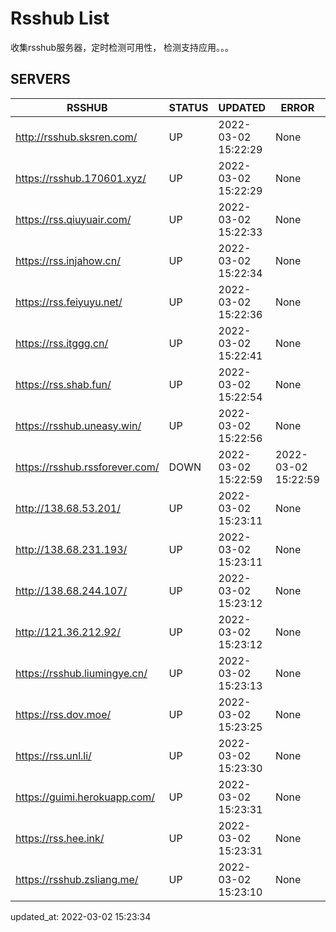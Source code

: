 # Rsshub List

收集rsshub服务器，定时检测可用性， 检测支持应用。。。


## SERVERS

|  RSSHUB   | STATUS  | UPDATED  | ERROR  | TWITTER |  
|  ----  | ----  | ----  | ----  | ---- |  
| http://rsshub.sksren.com/ | UP | 2022-03-02 15:22:29 | None |OK|  
| https://rsshub.170601.xyz/ | UP | 2022-03-02 15:22:29 | None ||  
| https://rss.qiuyuair.com/ | UP | 2022-03-02 15:22:33 | None ||  
| https://rss.injahow.cn/ | UP | 2022-03-02 15:22:34 | None ||  
| https://rss.feiyuyu.net/ | UP | 2022-03-02 15:22:36 | None ||  
| https://rss.itggg.cn/ | UP | 2022-03-02 15:22:41 | None ||  
| https://rss.shab.fun/ | UP | 2022-03-02 15:22:54 | None |OK|  
| https://rsshub.uneasy.win/ | UP | 2022-03-02 15:22:56 | None |OK|  
| https://rsshub.rssforever.com/ | DOWN | 2022-03-02 15:22:59 | 2022-03-02 15:22:59 |  
| http://138.68.53.201/ | UP | 2022-03-02 15:23:11 | None ||  
| http://138.68.231.193/ | UP | 2022-03-02 15:23:11 | None ||  
| http://138.68.244.107/ | UP | 2022-03-02 15:23:12 | None ||  
| http://121.36.212.92/ | UP | 2022-03-02 15:23:12 | None ||  
| https://rsshub.liumingye.cn/ | UP | 2022-03-02 15:23:13 | None ||  
| https://rss.dov.moe/ | UP | 2022-03-02 15:23:25 | None ||  
| https://rss.unl.li/ | UP | 2022-03-02 15:23:30 | None ||  
| https://guimi.herokuapp.com/ | UP | 2022-03-02 15:23:31 | None ||  
| https://rss.hee.ink/ | UP | 2022-03-02 15:23:31 | None ||  
| https://rsshub.zsliang.me/ | UP | 2022-03-02 15:23:10 | None |OK|  
  

updated_at: 2022-03-02 15:23:34  
